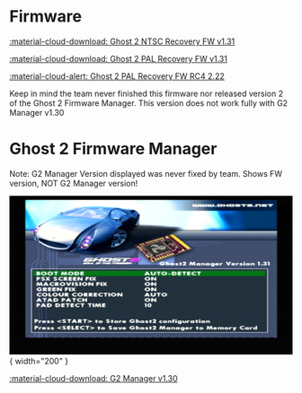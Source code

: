 # Firmware

[:material-cloud-download: Ghost 2 NTSC Recovery FW v1.31](firmware/gh2_ntsc_sw_1.31.rar)

[:material-cloud-download: Ghost 2 PAL Recovery FW v1.31](firmware/gh2_pal_sw_1.31.rar)

[:material-cloud-alert: Ghost 2 PAL Recovery FW RC4 2.22](firmware/G2_Fw_RC4_v2-22.rar)

Keep in mind the team never finished this firmware nor released version 2 of the Ghost 2 Firmware Manager. This version does not work fully with G2 Manager v1.30

# Ghost 2 Firmware Manager

Note: G2 Manager Version displayed was never fixed by team. Shows FW version, NOT G2 Manager version!

![G2Manager 1.31 Pic](assets/g2manager130.png){ width="200" }

[:material-cloud-download: G2 Manager v1.30](firmware/gh2mangr_1.30.rar)